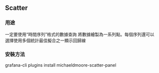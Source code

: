 ## Scatter
    
### 用途
一定要使用“時間序列”格式的數據查詢
將數據繪製為一系列點。每個序列還可以選擇使用多個統計最佳擬合之一顯示回歸線
    
### 安裝方法
grafana-cli plugins install michaeldmoore-scatter-panel
